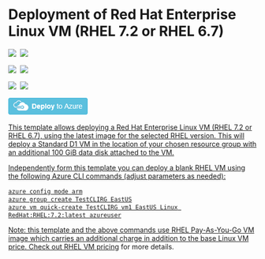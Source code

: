 # Deployment of Red Hat Enterprise Linux VM (RHEL 7.2 or RHEL 6.7)

<IMG SRC="https://azurequickstartsservice.blob.core.windows.net/badges/101-vm-simple-rhel/PublicLastTestDate.svg" />&nbsp;
<IMG SRC="https://azurequickstartsservice.blob.core.windows.net/badges/101-vm-simple-rhel/PublicDeployment.svg" />&nbsp;

<IMG SRC="https://azurequickstartsservice.blob.core.windows.net/badges/101-vm-simple-rhel/FairfaxLastTestDate.svg" />&nbsp;
<IMG SRC="https://azurequickstartsservice.blob.core.windows.net/badges/101-vm-simple-rhel/FairfaxDeployment.svg" />&nbsp;

<IMG SRC="https://azurequickstartsservice.blob.core.windows.net/badges/101-vm-simple-rhel/BestPracticeResult.svg" />&nbsp;
<IMG SRC="https://azurequickstartsservice.blob.core.windows.net/badges/101-vm-simple-rhel/CredScanResult.svg" />&nbsp;

<a href="https://portal.azure.com/#create/Microsoft.Template/uri/https%3A%2F%2Fraw.githubusercontent.com%2FAzure%2Fazure-quickstart-templates%2Fmaster%2F101-vm-simple-rhel%2Fazuredeploy.json" target="_blank">
    <img src="https://raw.githubusercontent.com/Azure/azure-quickstart-templates/master/1-CONTRIBUTION-GUIDE/images/deploytoazure.png"/>
</a>
<a href="http://armviz.io/#/?load=https%3A%2F%2Fraw.githubusercontent.com%2FAzure%2Fazure-quickstart-templates%2Fmaster%2F101-vm-simple-rhel%2Fazuredeploy.json" target="_blank">


This template allows deploying a Red Hat Enterprise Linux VM (RHEL 7.2 or RHEL 6.7), using the latest image for the selected RHEL version. This will deploy a Standard D1 VM in the location of your chosen resource group with an additional 100 GiB data disk attached to the VM.

Independently form this template you can deploy a blank RHEL VM using the following Azure CLI commands (adjust parameters as needed):

```
azure config mode arm
azure group create TestCLIRG EastUS
azure vm quick-create TestCLIRG vm1 EastUS Linux RedHat:RHEL:7.2:latest azureuser
```

Note: this template and the above commands use RHEL Pay-As-You-Go VM image which carries an additional charge in addition to the base Linux VM price. Check out [RHEL VM pricing](https://azure.microsoft.com/en-us/pricing/details/virtual-machines/#red-hat) for more details.  

